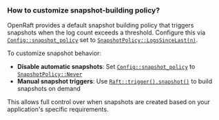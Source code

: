 ### How to customize snapshot-building policy?

OpenRaft provides a default snapshot building policy that triggers snapshots
when the log count exceeds a threshold. Configure this via [`Config::snapshot_policy`]
set to [`SnapshotPolicy::LogsSinceLast(n)`][`SnapshotPolicy::LogsSinceLast`].

To customize snapshot behavior:

- **Disable automatic snapshots**: Set [`Config::snapshot_policy`] to [`SnapshotPolicy::Never`]
- **Manual snapshot triggers**: Use [`Raft::trigger().snapshot()`][`Trigger::snapshot`] to build snapshots on demand

This allows full control over when snapshots are created based on your application's specific requirements.

[`Config::snapshot_policy`]: `crate::config::Config::snapshot_policy`
[`SnapshotPolicy::LogsSinceLast`]: `crate::config::SnapshotPolicy::LogsSinceLast`
[`SnapshotPolicy::Never`]: `crate::config::SnapshotPolicy::Never`
[`Trigger::snapshot`]: `crate::raft::trigger::Trigger::snapshot`
